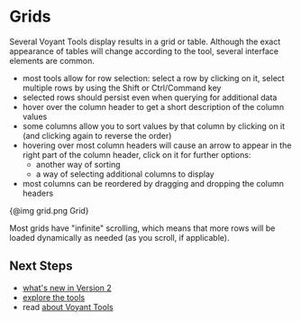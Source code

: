 # Grids

Several Voyant Tools display results in a grid or table. Although the exact appearance of tables will change according to the tool, several interface elements are common.

* most tools allow for row selection: select a row by clicking on it, select multiple rows by using the Shift or Ctrl/Command key
* selected rows should persist even when querying for additional data
* hover over the column header to get a short description of the column values
* some columns allow you to sort values by that column by clicking on it (and clicking again to reverse the order)
* hovering over most column headers will cause an arrow to appear in the right part of the column header, click on it for further options:
	* another way of sorting
	* a way of selecting additional columns to display
* most columns can be reordered by dragging and dropping the column headers

<div style="max-width: 450px;">{@img grid.png Grid}</div>

Most grids have "infinite" scrolling, which means that more rows will be loaded dynamically as needed (as you scroll, if applicable).

## Next Steps

* [what's new in Version 2](#!/guide/new)
* [explore the tools](#!/guide/tools)
* read [about Voyant Tools](#!/guide/about)